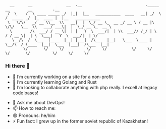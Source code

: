 ```
  __      __               __  .__                            ._____      __        __         .__ 
 /  \    /  \ ____ _____ _/  |_|  |__   ___________  ____   __| _/  \    /  _____ _/  |_  ____ |  |__   ___________
 \   \/\/   _/ __ \\__  \\   __|  |  \_/ __ \_  __ _/ __ \ / __ |\   \/\/   \__  \\   ___/ ___\|  |  \_/ __ \_  __ \
  \        /\  ___/ / __ \|  | |   Y  \  ___/|  | \\  ___// /_/ | \        / / __ \|  | \  \___|   Y  \  ___/|  | \/
   \__/\  /  \___  (____  |__| |___|  /\___  |__|   \___  \____ |  \__/\  / (____  |__|  \___  |___|  /\___  |__|
        \/       \/     \/          \/     \/           \/     \/       \/       \/          \/     \/     \/
````
### Hi there 👋


- 🔭 I’m currently working on a site for a non-profit
- 🌱 I’m currently learning Golang and Rust
- 👯 I’m looking to collaborate anything with php really.  I excell at legacy code bases!
<!-- - 🤔 I’m looking for help with ...  -->
- 💬 Ask me about DevOps!
- 📫 How to reach me: 
- 😄 Pronouns: he/him
- ⚡ Fun fact: I grew up in the former soviet republic of Kazakhstan!
